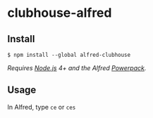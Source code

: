# clubhouse-alfred
## Install

```
$ npm install --global alfred-clubhouse
```

*Requires [Node.js](https://nodejs.org) 4+ and the Alfred [Powerpack](https://www.alfredapp.com/powerpack/).*


## Usage

In Alfred, type `ce` or `ces`
